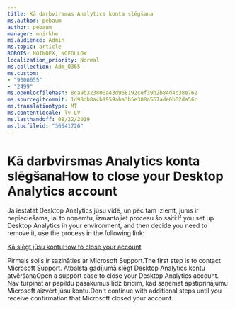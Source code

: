 ```yaml
---
title: Kā darbvirsmas Analytics konta slēgšana
ms.author: pebaum
author: pebaum
manager: mnirkhe
ms.audience: Admin
ms.topic: article
ROBOTS: NOINDEX, NOFOLLOW
localization_priority: Normal
ms.collection: Adm_O365
ms.custom:
- "9000655"
- "2499"
ms.openlocfilehash: 8ca9b323800a43d968192cef39b2b84d4c38e762
ms.sourcegitcommit: 1d98db8acb9959aba3b5e308a567ade6b62da56c
ms.translationtype: MT
ms.contentlocale: lv-LV
ms.lasthandoff: 08/22/2019
ms.locfileid: "36541726"
---
```

# <a name="how-to-close-your-desktop-analytics-account"></a><span data-ttu-id="3d3aa-102">Kā darbvirsmas Analytics konta slēgšana</span><span class="sxs-lookup"><span data-stu-id="3d3aa-102">How to close your Desktop Analytics account</span></span>

<span data-ttu-id="3d3aa-103">Ja iestatāt Desktop Analytics jūsu vidē, un pēc tam izlemt, jums ir nepieciešams, lai to noņemtu, izmantojiet procesu šo saiti:</span><span class="sxs-lookup"><span data-stu-id="3d3aa-103">If you set up Desktop Analytics in your environment, and then decide you need to remove it, use the process in the following link:</span></span>

[<span data-ttu-id="3d3aa-104">Kā slēgt jūsu kontu</span><span class="sxs-lookup"><span data-stu-id="3d3aa-104">How to close your account</span></span>](https://docs.microsoft.com/sccm/desktop-analytics/account-close)

<span data-ttu-id="3d3aa-105">Pirmais solis ir sazināties ar Microsoft Support.</span><span class="sxs-lookup"><span data-stu-id="3d3aa-105">The first step is to contact Microsoft Support.</span></span> <span data-ttu-id="3d3aa-106">Atbalsta gadījumā slēgt Desktop Analytics kontu atvēršana</span><span class="sxs-lookup"><span data-stu-id="3d3aa-106">Open a support case to close your Desktop Analytics account.</span></span> <span data-ttu-id="3d3aa-107">Nav turpināt ar papildu pasākumus līdz brīdim, kad saņemat apstiprinājumu Microsoft aizvērt jūsu kontu.</span><span class="sxs-lookup"><span data-stu-id="3d3aa-107">Don't continue with additional steps until you receive confirmation that Microsoft closed your account.</span></span>